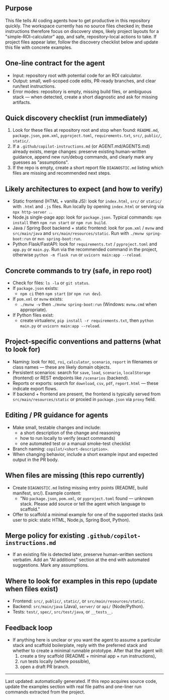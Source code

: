 ## Purpose

This file tells AI coding agents how to get productive in this repository quickly. The workspace currently has no source files checked in; these instructions therefore focus on discovery steps, likely project layouts for a "simple-ROI-calculator" app, and safe, repository-local actions to take. If project files appear later, follow the discovery checklist below and update this file with concrete examples.

## One-line contract for the agent
- Input: repository root with potential code for an ROI calculator.
- Output: small, well-scoped code edits, PR-ready branches, and clear run/test instructions.
- Error modes: repository is empty, missing build files, or ambiguous stack — when detected, create a short diagnostic and ask for missing artifacts.

## Quick discovery checklist (run immediately)
1. Look for these files at repository root and stop when found: `README.md`, `package.json`, `pom.xml`, `pyproject.toml`, `requirements.txt`, `src/`, `public/`, `static/`.
2. If a `.github/copilot-instructions.md` (or AGENT.md/AGENTS.md) already exists, merge changes: preserve existing human-written guidance, append new run/debug commands, and clearly mark any guesses as "assumptions".
3. If the repo is empty, create a short report file `DIAGNOSTIC.md` listing which files are missing and recommended next steps.

## Likely architectures to expect (and how to verify)
- Static frontend (HTML + vanilla JS): look for `index.html`, `src/` or `static/` with `.html` and `.js` files. Run locally by opening `index.html` or serving via `npx http-server .`.
- Node.js single-page app: look for `package.json`. Typical commands: `npm install` then `npm run start` or `npm run build`.
- Java / Spring Boot backend + static frontend: look for `pom.xml` / `mvnw` and `src/main/java` and `src/main/resources/static`. Run with `./mvnw spring-boot:run` or `mvn spring-boot:run`.
- Python Flask/FastAPI: look for `requirements.txt` / `pyproject.toml` and `app.py` or `main.py`. Run via the recommended command in the project, otherwise `python -m flask run` or `uvicorn main:app --reload`.

## Concrete commands to try (safe, in repo root)
- Check for files: `ls -la` or `git status`.
- If `package.json` exists:
  - `npm ci` then `npm start` (or `npm run dev`).
- If `pom.xml` or `mvnw` exists:
  - `./mvnw -v` then `./mvnw spring-boot:run` (Windows: `mvnw.cmd` when appropriate).
- If Python files exist:
  - create virtualenv, `pip install -r requirements.txt`, then `python main.py` or `uvicorn main:app --reload`.

## Project-specific conventions and patterns (what to look for)
- Naming: look for `ROI`, `roi`, `calculator`, `scenario`, `report` in filenames or class names — these are likely domain objects.
- Persistent scenarios: search for `save`, `load`, `scenario`, `localStorage` (frontend) or REST endpoints like `/scenarios` (backend).
- Reports or exports: search for `download`, `csv`, `pdf`, `report.html` — these indicate export flows.
- If backend + frontend are present, the frontend is typically served from `src/main/resources/static` or proxied in `package.json` via `proxy` field.

## Editing / PR guidance for agents
- Make small, testable changes and include:
  - a short description of the change and reasoning
  - how to run locally to verify (exact commands)
  - one automated test or a manual smoke-test checklist
- Branch naming: `copilot/<short-description>`.
- When changing behavior, include a short example input and expected output in the PR body.

## When files are missing (this repo currently)
- Create `DIAGNOSTIC.md` listing missing entry points (README, build manifest, src/). Example content:
  - "No `package.json`, `pom.xml`, or `pyproject.toml` found — unknown stack. Please add source or tell the agent which language to scaffold."
- Offer to scaffold a minimal example for one of the supported stacks (ask user to pick: static HTML, Node.js, Spring Boot, Python).

## Merge policy for existing `.github/copilot-instructions.md`
- If an existing file is detected later, preserve human-written sections verbatim. Add an "AI additions" section at the end with automated suggestions. Mark any assumptions.

## Where to look for examples in this repo (update when files exist)
- Frontend: `src/`, `public/`, `static/`, or `src/main/resources/static`.
- Backend: `src/main/java` (Java), `server/` or `api/` (Node/Python).
- Tests: `test/`, `spec/`, `src/test/java`, or `__tests__`.

## Feedback loop
- If anything here is unclear or you want the agent to assume a particular stack and scaffold boilerplate, reply with the preferred stack and whether to create a minimal runnable prototype. After that the agent will:
  1. create a tiny scaffold (README + minimal app + run instructions),
  2. run tests locally (where possible),
  3. open a draft PR branch.

---
Last updated: automatically generated. If this repo acquires source code, update the examples section with real file paths and one-liner run commands extracted from the project.
